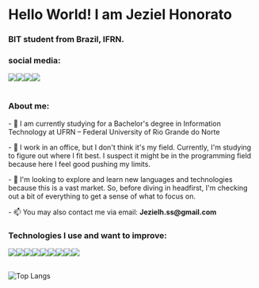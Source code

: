 <h1>Hello World! I am Jeziel Honorato</h1>
<h3>BIT student from Brazil, IFRN.</h3>

<h3>social media:</h4>
<section style='display: flex'>
  <a href='https://open.spotify.com/user/31posple346ybip2g4hz7tmxblui?si=d41f6e38af8b4f26'> <img src='https://img.shields.io/badge/Spotify-1ED760?style=for-the-badge&logo=spotify&logoColor=white'></a>
  <a href='https://linkedin.com/in/jezielhonorato'> <img src='https://img.shields.io/badge/linkedin-%230077B5.svg?style=for-the-badge&logo=linkedin&logoColor=white'></a>
  <a href='https://instagram.com/JezielHonorato'> <img src='https://img.shields.io/badge/Instagram-%23E4405F.svg?style=for-the-badge&logo=Instagram&logoColor=white'></a>
  <a href='https://github.com/JezielHonorato'> <img src='https://img.shields.io/badge/github-%23121011.svg?style=for-the-badge&logo=github&logoColor=white'></a>
</section>
<br>

<h3>About me:</h3>
<p>- 🌱 I am currently studying for a Bachelor's degree in Information Technology at UFRN – Federal University of Rio Grande do Norte</p>
<p>- 🔭 I work in an office, but I don't think it's my field. Currently, I'm studying to figure out where I fit best. I suspect it might be in the programming field because here I feel good pushing my limits.</p>
<p>- 👯 I'm looking to explore and learn new languages and technologies because this is a vast market. So, before diving in headfirst, I'm checking out a bit of everything to get a sense of what to focus on.</p>
<p>- 📫 You may also contact me via email: <strong>Jezielh.ss@gmail.com</strong></p>

<h3>Technologies I use and want to improve:</h3>
<section style='display: flex'>
  <img src='https://img.shields.io/badge/html5-%23E34F26.svg?style=for-the-badge&logo=html5&logoColor=white'>
  <img src='https://img.shields.io/badge/css3-%231572B6.svg?style=for-the-badge&logo=css3&logoColor=white'>
  <img src='https://img.shields.io/badge/javascript-%23323330.svg?style=for-the-badge&logo=javascript&logoColor=%23F7DF1E'>
  <img src='https://img.shields.io/badge/php-%23777BB4.svg?style=for-the-badge&logo=php&logoColor=white'>
  <img src='https://img.shields.io/badge/python-3670A0?style=for-the-badge&logo=python&logoColor=ffdd54'>
  <img src='https://img.shields.io/badge/mysql-%2300f.svg?style=for-the-badge&logo=mysql&logoColor=white'>
  <img src='https://img.shields.io/badge/c%23-%23239120.svg?style=for-the-badge&logo=csharp&logoColor=white'>
  <img src='https://img.shields.io/badge/typescript-%23007ACC.svg?style=for-the-badge&logo=typescript&logoColor=white'>
  <img src='https://img.shields.io/badge/node.js-6DA55F?style=for-the-badge&logo=node.js&logoColor=white'>
</section>
<br>

![Top Langs](https://github-readme-stats.vercel.app/api/top-langs/?username=JezielHonorato&layout=compact)
